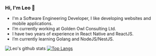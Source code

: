### Hi, I'm Leo 🤟
- I'm a Software Engineering Developer, I like developing websites and mobile applications.
- I’m currently working at Golden Owl Consulting Ltd.
- I have two years of experience in React Native and ReactJS.
- I’m currently learning Golang and NodeJS/NestJS.

![Leo's github stats](https://github-readme-stats.vercel.app/api?username=imnhsang&show_icons=true&theme=buefy&show_icons=true&count_private=true) 
[![Top Langs](https://github-readme-stats.vercel.app/api/top-langs/?username=imnhsang&layout=compact)](https://github.com/anuraghazra/github-readme-stats)
